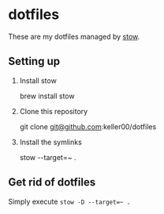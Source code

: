 # dotfiles

These are my dotfiles managed by [stow](https://www.gnu.org/software/stow/).

## Setting up

1. Install stow

    brew install stow

2. Clone this repository

    git clone <git@github.com>:keller00/dotfiles

3. Install the symlinks

    stow --target=~ .

## Get rid of dotfiles

Simply execute `stow -D --target=~ .`
